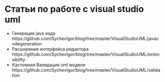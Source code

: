 Статьи по работе с visual studio uml
=====================
<ul>
<li>Генерация java кода https://github.com/SychevIgor/blog/tree/master/VisualStudioUML/javacodegeneration</li>
<li>Расширения интерфейса редактора https://github.com/SychevIgor/blog/tree/master/VisualStudioUML/extensibility</li>
<li>Кастомная Валидация uml модели https://github.com/SychevIgor/blog/tree/master/VisualStudioUML/validation</li>
</ul>
